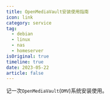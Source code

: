 ```yaml
---
title: OpenMediaVault安装使用指南
icon: link
category: service
tag:
  - debian
  - linux
  - nas
  - homeserver
isOriginal: true
timeline: true
date: 2023-05-22
article: false
---
```


记一次`OpenMediaVault`(`OMV`)系统安装使用。

<!-- more -->

